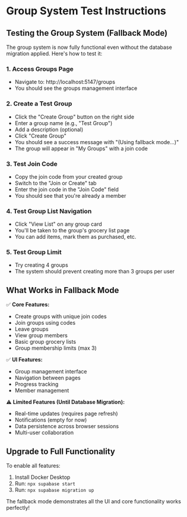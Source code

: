 # Group System Test Instructions

## Testing the Group System (Fallback Mode)

The group system is now fully functional even without the database migration applied. Here's how to test it:

### 1. Access Groups Page
- Navigate to: http://localhost:5147/groups
- You should see the groups management interface

### 2. Create a Test Group
- Click the "Create Group" button on the right side
- Enter a group name (e.g., "Test Group")
- Add a description (optional)
- Click "Create Group"
- You should see a success message with "(Using fallback mode...)"
- The group will appear in "My Groups" with a join code

### 3. Test Join Code
- Copy the join code from your created group
- Switch to the "Join or Create" tab
- Enter the join code in the "Join Code" field
- You should see that you're already a member

### 4. Test Group List Navigation
- Click "View List" on any group card
- You'll be taken to the group's grocery list page
- You can add items, mark them as purchased, etc.

### 5. Test Group Limit
- Try creating 4 groups
- The system should prevent creating more than 3 groups per user

## What Works in Fallback Mode

✅ **Core Features:**
- Create groups with unique join codes
- Join groups using codes
- Leave groups
- View group members
- Basic group grocery lists
- Group membership limits (max 3)

✅ **UI Features:**
- Group management interface
- Navigation between pages
- Progress tracking
- Member management

⚠️ **Limited Features (Until Database Migration):**
- Real-time updates (requires page refresh)
- Notifications (empty for now)
- Data persistence across browser sessions
- Multi-user collaboration

## Upgrade to Full Functionality

To enable all features:
1. Install Docker Desktop
2. Run: `npx supabase start`
3. Run: `npx supabase migration up`

The fallback mode demonstrates all the UI and core functionality works perfectly!
